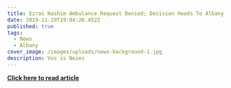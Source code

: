 ```yaml
---
title: Ezras Nashim Ambulance Request Denied; Decision Heads To Albany
date: 2019-11-19T19:04:26.452Z
published: true
tags:
  - News
  - Albany
cover_image: /images/uploads/news-background-1.jpg
description: Vos is Neies
---
```

**[Click here to read article](https://vosizneias.com/2019/11/19/ezras-nashim-ambulance-request-denied-decision-heads-to-albany/)**